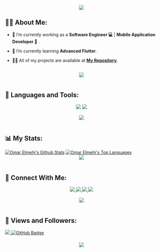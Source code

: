 <div align="center">
    <img src="https://readme-typing-svg.herokuapp.com/?font=Fira+Sans&size=40&center=true&vCenter=true&width=550&height=70&duration=4000&lines=Hi+There!+👋;+I'm+Omar+Elmehi!;" />
</div>

## 🙋‍♂️ About Me:

- 🔭 I’m currently working as a **Software Engineer 💻** | **Mobile Application Developer 📱**  .

- 🌱 I’m currently learning **Advanced Flutter**.

- 👨‍💻 All of my projects are available at **[My Repository](https://github.com/OmarElmehi770?tab=repositories)**.


<br>
<div align="center">
    <img src="https://user-images.githubusercontent.com/73097560/115834477-dbab4500-a447-11eb-908a-139a6edaec5c.gif" />
</div>
<br>

## 🚀 Languages and Tools:
<div align="center">
    <img src="https://skillicons.dev/icons?i=flutter,dart,firebase,python" />
    <img src="https://skillicons.dev/icons?i=github,androidstudio,vscode,figma,postman" /><br>
</div>

<br>
<div align="center">
    <img src="https://user-images.githubusercontent.com/73097560/115834477-dbab4500-a447-11eb-908a-139a6edaec5c.gif" />
</div>
<br>

## 📊 My Stats:


<a href="https://github.com/OmarElmehi770/github-readme-stats">
    <img alt="Omar Elmehi's Github Stats" src="https://github-readme-stats.vercel.app/api?username=OmarElmehi770&show_icons=true&count_private=true&theme=react&hide_border=true&bg_color=0D1117" /></a>
<a href="https://github.com/OmarElmehi770/github-readme-stats">
    <img alt="Omar Elmehi's Top Languages" src="https://github-readme-stats.vercel.app/api/top-langs/?username=OmarElmehi770&langs_count=8&count_private=true&layout=compact&theme=react&hide_border=true&bg_color=0D1117" /></a>

<br>
<div align="center">
    <img src="https://user-images.githubusercontent.com/73097560/115834477-dbab4500-a447-11eb-908a-139a6edaec5c.gif" />
</div>
<br>

## 🤝 Connect With Me:

<div align="center">
    <a href="https://www.linkedin.com/in/omar-elmehi-026891293/" target="_blank">
    <img src="https://img.shields.io/badge/LinkedIn-0077B5?style=for-the-badge&logo=linkedin&logoColor=white" target="_blank" />
  </a>
    <a href="mailto:omar770949@gmail.com">
    <img src="https://img.shields.io/badge/Gmail-333333?style=for-the-badge&logo=gmail&logoColor=red" />
  <a href="https://wa.me/201221547451">
    <img src="https://img.shields.io/badge/WhatsApp-25D366?style=for-the-badge&logo=whatsapp&logoColor=white" />
  </a>
  <a href="https://www.facebook.com/share/1BfjyLHFMM/">
    <img src="https://img.shields.io/badge/Facebook-0077B5?style=for-the-badge&logo=facebook&logoColor=white" />
  </a>
</div>

<br>
<div align="center">
    <img src="https://user-images.githubusercontent.com/73097560/115834477-dbab4500-a447-11eb-908a-139a6edaec5c.gif" />
</div>
<br>

## 💜 Views and Followers:

<a href="https://github.com/OmarElmehi770/github-profile-views-counter">
    <img src="https://komarev.com/ghpvc/?username=OmarElmehi770">
</a>
<a href="https://github.com/OmarElmehi770?tab=followers"><img src="https://img.shields.io/github/followers/OmarElmehi770?label=Followers&style=social" alt="GitHub Badge"></a>
<h3 align="center">
    <img src="https://readme-typing-svg.herokuapp.com/?font=Fira+Sans&size=40&center=true&vCenter=true&width=700&height=70&duration=4000&lines=Thanks+for+visiting!+❤️;+Send+me+a+message+on+Linkedin!;I'm+Long+Life+Learner">
</h3>
